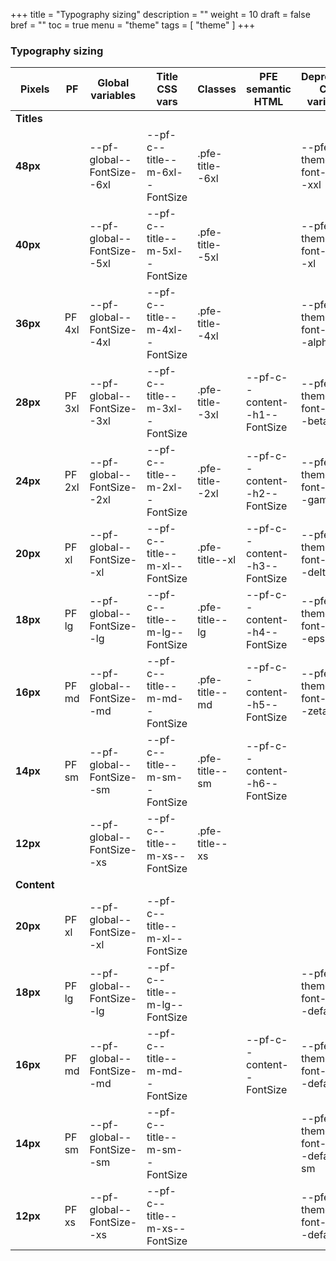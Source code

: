 
+++
title = "Typography sizing"
description = ""
weight = 10
draft = false
bref = ""
toc = true
menu = "theme"
tags = [ "theme" ]
+++
 

### Typography sizing

| **Pixels**  | **PF**   | **Global variables**       | **Title CSS vars**             | **Classes**     |  **PFE semantic HTML**        | **Deprecated CSS variables**       | **Deprecated classes** |
| ----------- | -------- | -------------------------- | ------------------------------ | --------------- | ----------------------------- | ---------------------------------- | ---------------------- |
| **Titles**  |          |                            |                                |                 |                               |                                    |                        |
| **48px**    |          | --pf-global--FontSize--6xl | --pf-c--title--m-6xl--FontSize | .pfe-title--6xl |                               | --pfe-theme--font-size--xxl        | .pfe-headline-xxl      |
| **40px**    |          | --pf-global--FontSize--5xl | --pf-c--title--m-5xl--FontSize | .pfe-title--5xl |                               | --pfe-theme--font-size--xl         | .pfe-headline-xl       |
| **36px**    | PF 4xl   | --pf-global--FontSize--4xl | --pf-c--title--m-4xl--FontSize | .pfe-title--4xl |                               | --pfe-theme--font-size--alpha      | .pfe-headline-alpha    |
| **28px**    | PF 3xl   | --pf-global--FontSize--3xl | --pf-c--title--m-3xl--FontSize | .pfe-title--3xl | --pf-c--content--h1--FontSize | --pfe-theme--font-size--beta       | .pfe-headline-beta     |
| **24px**    | PF 2xl   | --pf-global--FontSize--2xl | --pf-c--title--m-2xl--FontSize | .pfe-title--2xl | --pf-c--content--h2--FontSize | --pfe-theme--font-size--gamma      | .pfe-headline-gamma    |
| **20px**    | PF xl    | --pf-global--FontSize--xl  | --pf-c--title--m-xl--FontSize  | .pfe-title--xl  | --pf-c--content--h3--FontSize | --pfe-theme--font-size--delta      | .pfe-headline-delta    |
| **18px**    | PF lg    | --pf-global--FontSize--lg  | --pf-c--title--m-lg--FontSize  | .pfe-title--lg  | --pf-c--content--h4--FontSize | --pfe-theme--font-size--epsilon    | .pfe-headline-epsilon  |
| **16px**    | PF md    | --pf-global--FontSize--md  | --pf-c--title--m-md--FontSize  | .pfe-title--md  | --pf-c--content--h5--FontSize | --pfe-theme--font-size--zeta       | .pfe-headline-zeta     |
| **14px**    | PF sm    | --pf-global--FontSize--sm  | --pf-c--title--m-sm--FontSize  | .pfe-title--sm  | --pf-c--content--h6--FontSize |                                    |                        |
| **12px**    |          | --pf-global--FontSize--xs  | --pf-c--title--m-xs--FontSize  | .pfe-title--xs  |                               |                                    |                        |
| **Content** |          |                            |                                |                 |                               |                                    |                        |
| **20px**    | PF xl    | --pf-global--FontSize--xl  | --pf-c--title--m-xl--FontSize  |                 |                               |                                    |                        |
| **18px**    | PF lg    | --pf-global--FontSize--lg  | --pf-c--title--m-lg--FontSize  |                 |                               | --pfe-theme--font-size--default-lg | .pfe-text-lg           |
| **16px**    | PF md    | --pf-global--FontSize--md  | --pf-c--title--m-md--FontSize  |                 | --pf-c--content--FontSize     | --pfe-theme--font-size--default    | .pfe-text              |
| **14px**    | PF sm    | --pf-global--FontSize--sm  | --pf-c--title--m-sm--FontSize  |                 |                               | --pfe-theme--font-size--default-sm | .pfe-text-sm           |
| **12px**    | PF xs    | --pf-global--FontSize--xs  | --pf-c--title--m-xs--FontSize  |                 |                               | --pfe-theme--font-size--default-xs | .pfe-text-xs           |
